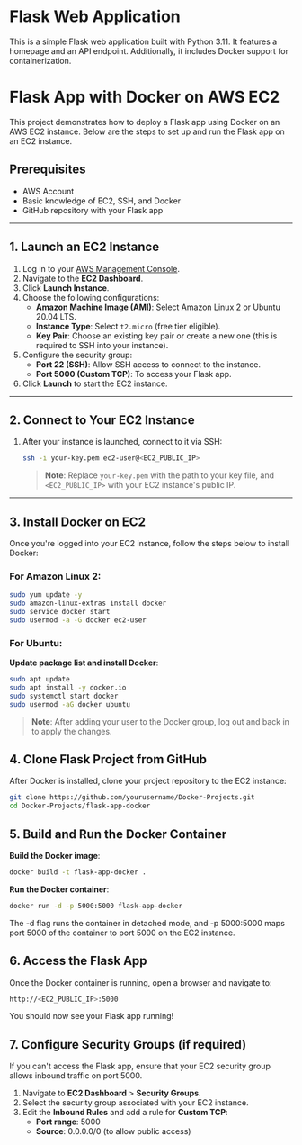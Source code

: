 # Flask Web Application 
This is a simple Flask web application built with Python 3.11. It features a homepage and an API endpoint. Additionally, it includes Docker support for containerization.

# Flask App with Docker on AWS EC2

This project demonstrates how to deploy a Flask app using Docker on an AWS EC2 instance. Below are the steps to set up and run the Flask app on an EC2 instance.

## Prerequisites

- AWS Account
- Basic knowledge of EC2, SSH, and Docker
- GitHub repository with your Flask app

---

## 1. Launch an EC2 Instance

1. Log in to your [AWS Management Console](https://aws.amazon.com/console/).
2. Navigate to the **EC2 Dashboard**.
3. Click **Launch Instance**.
4. Choose the following configurations:
   - **Amazon Machine Image (AMI)**: Select Amazon Linux 2 or Ubuntu 20.04 LTS.
   - **Instance Type**: Select `t2.micro` (free tier eligible).
   - **Key Pair**: Choose an existing key pair or create a new one (this is required to SSH into your instance).
5. Configure the security group:
   - **Port 22 (SSH)**: Allow SSH access to connect to the instance.
   - **Port 5000 (Custom TCP)**: To access your Flask app.
6. Click **Launch** to start the EC2 instance.

---

## 2. Connect to Your EC2 Instance

1. After your instance is launched, connect to it via SSH:
    ```bash
    ssh -i your-key.pem ec2-user@<EC2_PUBLIC_IP>
    ```

   > **Note**: Replace `your-key.pem` with the path to your key file, and `<EC2_PUBLIC_IP>` with your EC2 instance's public IP.

---

## 3. Install Docker on EC2

Once you're logged into your EC2 instance, follow the steps below to install Docker:

### For Amazon Linux 2:
```bash
sudo yum update -y
sudo amazon-linux-extras install docker
sudo service docker start
sudo usermod -a -G docker ec2-user
```

### For Ubuntu: 
**Update package list and install Docker**:
```bash
sudo apt update
sudo apt install -y docker.io
sudo systemctl start docker
sudo usermod -aG docker ubuntu
```
> **Note**: After adding your user to the Docker group, log out and back in to apply the changes.

## 4. Clone Flask Project from GitHub

After Docker is installed, clone your project repository to the EC2 instance:

```bash
git clone https://github.com/yourusername/Docker-Projects.git
cd Docker-Projects/flask-app-docker
```

## 5. Build and Run the Docker Container

**Build the Docker image**:

```bash
docker build -t flask-app-docker .
```

**Run the Docker container**:

```bash
docker run -d -p 5000:5000 flask-app-docker
```
The -d flag runs the container in detached mode, and -p 5000:5000 maps port 5000 of the container to port 5000 on the EC2 instance.

## 6. Access the Flask App
Once the Docker container is running, open a browser and navigate to:

```bash
http://<EC2_PUBLIC_IP>:5000
```
You should now see your Flask app running!

## 7. Configure Security Groups (if required)

If you can't access the Flask app, ensure that your EC2 security group allows inbound traffic on port 5000.

1. Navigate to **EC2 Dashboard** > **Security Groups**.
2. Select the security group associated with your EC2 instance.
3. Edit the **Inbound Rules** and add a rule for **Custom TCP**:
    - **Port range**: 5000
    - **Source**: 0.0.0.0/0 (to allow public access)

